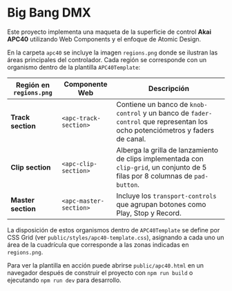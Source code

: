 # Big Bang DMX

Este proyecto implementa una maqueta de la superficie de control **Akai APC40** utilizando Web Components y el enfoque de Atomic Design.

En la carpeta `apc40` se incluye la imagen `regions.png` donde se ilustran las áreas principales del controlador. Cada región se corresponde con un organismo dentro de la plantilla `APC40Template`:

| Región en `regions.png` | Componente Web | Descripción |
| ----------------------- | -------------- | ----------- |
| **Track section**       | `<apc-track-section>` | Contiene un banco de `knob-control` y un banco de `fader-control` que representan los ocho potenciómetros y faders de canal. |
| **Clip section**        | `<apc-clip-section>`  | Alberga la grilla de lanzamiento de clips implementada con `clip-grid`, un conjunto de 5 filas por 8 columnas de `pad-button`. |
| **Master section**      | `<apc-master-section>`| Incluye los `transport-controls` que agrupan botones como Play, Stop y Record. |

La disposición de estos organismos dentro de `APC40Template` se define por CSS Grid (ver `public/styles/apc40-template.css`), asignando a cada uno un área de la cuadrícula que corresponde a las zonas indicadas en `regions.png`.

Para ver la plantilla en acción puede abrirse `public/apc40.html` en un navegador después de construir el proyecto con `npm run build` o ejecutando `npm run dev` para desarrollo.

